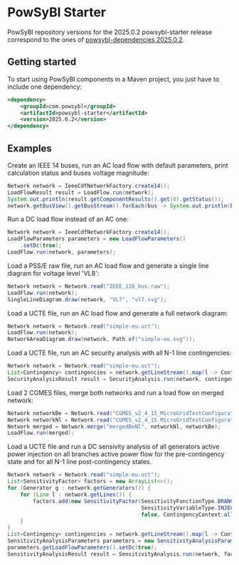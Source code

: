 # PowSyBl Starter



PowSyBl repository versions for the 2025.0.2 powsybl-starter release correspond to the ones of
[powsybl-dependencies 2025.0.2](https://github.com/powsybl/powsybl-dependencies/releases/tag/v2025.0.2).



## Getting started

To start using PowSyBl components in a Maven project, you just have to include one dependency:

```xml
<dependency>
    <groupId>com.powsybl</groupId>
    <artifactId>powsybl-starter</artifactId>
    <version>2025.0.2</version>
</dependency>
```



## Examples



Create an IEEE 14 buses, run an AC load flow with default parameters, print calculation status and buses voltage magnitude:

```java
Network network = IeeeCdfNetworkFactory.create14();
LoadFlowResult result = LoadFlow.run(network);
System.out.println(result.getComponentResults().get(0).getStatus());
network.getBusView().getBusStream().forEach(bus -> System.out.println(bus.getId() + " " + bus.getV()));
```



Run a DC load flow instead of an AC one:

```java
Network network = IeeeCdfNetworkFactory.create14();
LoadFlowParameters parameters = new LoadFlowParameters()
    .setDc(true);
LoadFlow.run(network, parameters);
```



Load a PSS/E raw file, run an AC load flow and generate a single line diagram for voltage level 'VL8':

```java
Network network = Network.read("IEEE_118_bus.raw");
LoadFlow.run(network);
SingleLineDiagram.draw(network, "VL7", "vl7.svg");
```

 

Load a UCTE file, run an AC load flow and generate a full network diagram:

```java
Network network = Network.read("simple-eu.uct");
LoadFlow.run(network);
NetworkAreaDiagram.draw(network, Path.of("simple-eu.svg"));
```



Load a UCTE file, run an AC security analysis with all N-1 line contingencies:

```java
Network network = Network.read("simple-eu.uct");
List<Contingency> contingencies = network.getLineStream().map(l -> Contingency.line(l.getId())).collect(Collectors.toList());
SecurityAnalysisResult result = SecurityAnalysis.run(network, contingencies).getResult();
```



Load 2 CGMES files, merge both networks and run a load flow on merged network:

```java
Network networkBe = Network.read("CGMES_v2_4_15_MicroGridTestConfiguration_BC_BE_v2.zip");
Network networkNl = Network.read("CGMES_v2_4_15_MicroGridTestConfiguration_BC_NL_v2.zip");
Network merged = Network.merge("mergedBeNl", networkNl, networkBe);
LoadFlow.run(merged);
```



Load a UCTE file and run a DC sensivity analysis of all generators active power injection on all branches active power flow for the pre-contingency state and for all N-1 line post-contingency states.

```java
Network network = Network.read("simple-eu.uct");
List<SensitivityFactor> factors = new ArrayList<>();
for (Generator g : network.getGenerators()) {
    for (Line l : network.getLines()) {
        factors.add(new SensitivityFactor(SensitivityFunctionType.BRANCH_ACTIVE_POWER_1, l.getId(),
                                          SensitivityVariableType.INJECTION_ACTIVE_POWER, g.getId(),
                                          false, ContingencyContext.all()));
    }
}
List<Contingency> contingencies = network.getLineStream().map(l -> Contingency.line(l.getId())).collect(Collectors.toList());
SensitivityAnalysisParameters parameters = new SensitivityAnalysisParameters();
parameters.getLoadFlowParameters().setDc(true);
SensitivityAnalysisResult result = SensitivityAnalysis.run(network, factors, contingencies, parameters);
```

